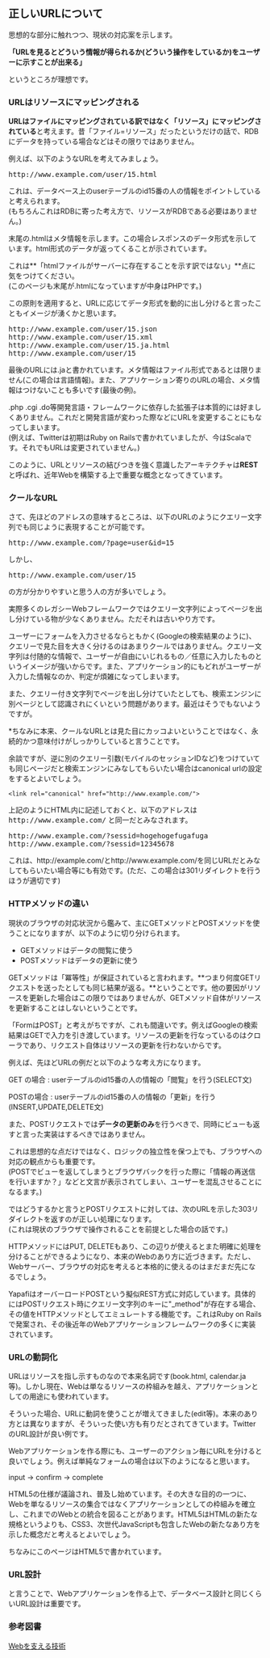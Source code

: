 ## 正しいURLについて

思想的な部分に触れつつ、現状の対応案を示します。

**「URLを見るとどういう情報が得られるか(どういう操作をしているか)をユーザーに示すことが出来る」**

というところが理想です。

### URLはリソースにマッピングされる

**URLはファイルにマッピングされている訳ではなく「リソース」にマッピングされている**と考えます。昔「ファイル=リソース」だったというだけの話で、RDBにデータを持っている場合などはその限りではありません。

例えば、以下のようなURLを考えてみましょう。

<pre><samp>http://www.example.com/user/15.html</samp></pre>

これは、データベース上のuserテーブルのid15番の人の情報をポイントしていると考えられます。  
(もちろんこれはRDBに寄った考え方で、リソースがRDBである必要はありません。)

末尾の.htmlはメタ情報を示します。この場合レスポンスのデータ形式を示しています。html形式のデータが返ってくることが示されています。

これは**「htmlファイルがサーバーに存在することを示す訳ではない」**点に気をつけてください。  
(このページも末尾が.htmlになっていますが中身はPHPです。)

この原則を適用すると、URLに応じてデータ形式を動的に出し分けると言ったこともイメージが湧くかと思います。

<pre><samp>http://www.example.com/user/15.json
http://www.example.com/user/15.xml
http://www.example.com/user/15.ja.html
http://www.example.com/user/15</samp></pre>

最後のURLには.jaと書かれています。メタ情報はファイル形式であるとは限りません(この場合は言語情報)。また、アプリケーション寄りのURLの場合、メタ情報はつけないことも多いです(最後の例)。

.php .cgi .do等開発言語・フレームワークに依存した拡張子は本質的には好ましくありません。これだと開発言語が変わった際などにURLを変更することにもなってしまいます。  
(例えば、Twitterは初期はRuby on Railsで書かれていましたが、今はScalaです。それでもURLは変更されていません。)

このように、URLとリソースの結びつきを強く意識したアーキテクチャは**REST**と呼ばれ、近年Webを構築する上で重要な概念となってきています。


### クールなURL

さて、先ほどのアドレスの意味するところは、以下のURLのようにクエリー文字列でも同じように表現することが可能です。

<pre><samp>http://www.example.com/?page=user&amp;id=15</samp></pre>

しかし、

<pre><samp>http://www.example.com/user/15</samp></pre>

の方が分かりやすいと思う人の方が多いでしょう。

実際多くのレガシーWebフレームワークではクエリー文字列によってページを出し分けている物が少なくありません。ただそれは古いやり方です。

ユーザーにフォームを入力させるならともかく(Googleの検索結果のように)、クエリーで見た目を大きく分けるのはあまりクールではありません。クエリー文字列は付随的な情報で、ユーザーが自由にいじれるもの／任意に入力したものというイメージが強いからです。また、アプリケーション的にもどれがユーザーが入力した情報なのか、判定が煩雑になってしまいます。

また、クエリー付き文字列でページを出し分けていたとしても、検索エンジンに別ページとして認識されにくいという問題があります。最近はそうでもないようですが。

\*ちなみに本来、クールなURLとは見た目にカッコよいということではなく、永続的かつ意味付けがしっかりしていると言うことです。

<aside><p>余談ですが、逆に別のクエリー引数(モバイルのセッションIDなど)をつけていても同じページだと検索エンジンにみなしてもらいたい場合はcanonical urlの設定をするとよいでしょう。</p>
<pre><code>&lt;link rel=&quot;canonical&quot; href=&quot;http://www.example.com/&quot;&gt;</code></pre>
<p>上記のようにHTML内に記述しておくと、以下のアドレスは <samp>http://www.example.com/</samp> と同一だとみなされます。</p>
<pre><samp>http://www.example.com/?sessid=hogehogefugafuga
http://www.example.com/?sessid=12345678
</samp></pre>
<p>これは、http://example.com/とhttp://www.example.com/を同じURLだとみなしてもらいたい場合等にも有効です。(ただ、この場合は301リダイレクトを行うほうが適切です)</p>
</aside>

### HTTPメソッドの違い

現状のブラウザの対応状況から鑑みて、主にGETメソッドとPOSTメソッドを使うことになりますが、以下のように切り分けられます。

- GETメソッドはデータの閲覧に使う
- POSTメソッドはデータの更新に使う

GETメソッドは「冪等性」が保証されていると言われます。**つまり何度GETリクエストを送ったとしても同じ結果が返る。**ということです。他の要因がリソースを更新した場合はこの限りではありませんが、GETメソッド自体がリソースを更新することはしないということです。

「FormはPOST」と考えがちですが、これも間違いです。例えばGoogleの検索結果はGETで入力を引き渡しています。リソースの更新を行なっているのはクローラであり、リクエスト自体はリソースの更新を行わないからです。

例えば、先ほどURLの例だと以下のような考え方になります。

GET の場合
: userテーブルのid15番の人の情報の「閲覧」を行う(SELECT文)

POSTの場合
: userテーブルのid15番の人の情報の「更新」を行う(INSERT,UPDATE,DELETE文)

また、POSTリクエストでは**データの更新のみ**を行うべきで、同時にビューも返すと言った実装はするべきではありません。

これは思想的な点だけではなく、ロジックの独立性を保つ上でも、ブラウザへの対応の観点からも重要です。  
(POSTでビューを返してしまうとブラウザバックを行った際に「情報の再送信を行いますか？」などと文言が表示されてしまい、ユーザーを混乱させることになるます。)

ではどうするかと言うとPOSTリクエストに対しては、次のURLを示した303リダイレクトを返すのが正しい処理になります。  
(これは現状のブラウザで操作されることを前提とした場合の話です。)

<aside><p>HTTPメソッドにはPUT, DELETEもあり、この辺りが使えるとまた明確に処理を分けることができるようになり、本来のWebのあり方に近づきます。ただし、Webサーバー、ブラウザの対応を考えると本格的に使えるのはまだまだ先になるでしょう。</p>
<p>YapafiはオーバーロードPOSTという擬似REST方式に対応しています。具体的にはPOSTリクエスト時にクエリー文字列のキーに"_method"が存在する場合、その値をHTTPメソッドとしてエミュレートする機能です。これはRuby on Railsで発案され、その後近年のWebアプリケーションフレームワークの多くに実装されています。</p></aside>


### URLの動詞化

URLはリソースを指し示すものなので本来名詞です(book.html, calendar.ja等)。しかし現在、Webは単なるリソースの枠組みを越え、アプリケーションとしての用途にも使われています。

そういった場合、URLに動詞を使うことが増えてきました(edit等)。本来のあり方とは異なりますが、そういった使い方も有りだとされてきています。TwitterのURL設計が良い例です。

Webアプリケーションを作る際にも、ユーザーのアクション毎にURLを分けると良いでしょう。例えば単純なフォームの場合は以下のようになると思います。

input -> confirm -> complete

<aside><p>HTML5の仕様が議論され、普及し始めています。その大きな目的の一つに、Webを単なるリソースの集合ではなくアプリケーションとしての枠組みを確立し、これまでのWebとの統合を図ることがあります。HTML5はHTMLの新たな規格というよりも、CSS3、次世代JavaScriptも包含したWebの新たなあり方を示した概念だと考えるとよいでしょう。</p>
<p>ちなみにこのページはHTML5で書かれています。</p></aside>


### URL設計

と言うことで、Webアプリケーションを作る上で、データベース設計と同じくらいURL設計は重要です。

### 参考図書

[Webを支える技術](http://www.amazon.co.jp/exec/obidos/ASIN/4774142042/songmujp-22/ref=nosim/)

